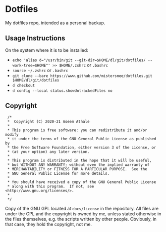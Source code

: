 # Dotfiles

My dotfiles repo, intended as a personal backup.


## Usage Instructions

On the system where it is to be installed:

+ `echo 'alias d="/usr/bin/git --git-dir=$HOME/dl/git/dotfiles/ --work-tree=$HOME"' >> $HOME/.zshrc` or `.bashrc`
+ `source ~/.zshrc` or `.bashrc`
+ `git clone --bare https://www.github.com/mistersmee/dotfiles.git $HOME/dl/git/dotfiles`
+ `d checkout`
+ `d config --local status.showUntrackedFiles no`

## Copyright
 ```
  /*
  *  Copyright (C) 2020-21 Aseem Athale
  *
  * This program is free software: you can redistribute it and/or modify
  * it under the terms of the GNU General Public License as published by
  * the Free Software Foundation, either version 3 of the License, or
  * (at your option) any later version.
  *
  * This program is distributed in the hope that it will be useful,
  * but WITHOUT ANY WARRANTY; without even the implied warranty of
  * MERCHANTABILITY or FITNESS FOR A PARTICULAR PURPOSE.  See the
  * GNU General Public License for more details.
  *
  * You should have received a copy of the GNU General Public License
  * along with this program.  If not, see <http://www.gnu.org/licenses/>.
  *
  */
  ```
Copy of the GNU GPL located at `docs/license` in the repository.
All files are under the GPL and the copyright is owned by me, unless stated otherwise in the files themselves, e.g. the scripts written by other people. Obviously, in that case, they hold the copyright, not me. 
